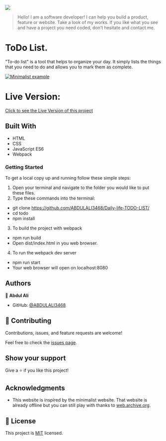 ![](https://img.shields.io/badge/Microverse-blueviolet)

> Hello! I am a software developer! I can help you build a product, feature or website. Take a look of my works.
> If you like what you see and have a project you need coded, don’t hesitate and contact me.

# ToDo List.

"To-do list" is a tool that helps to organize your day. It simply lists the things that you need to do and allows you to mark them as complete.

[![Minimalist example](https://camo.githubusercontent.com/d04bee7a5b8f62cc6655dbec65c4d14583e4d78d0c434ddc070f6881bb9568fc/68747470733a2f2f696d672e796f75747562652e636f6d2f76692f416355642d5f596a6a71672f302e6a7067)](https://www.youtube.com/watch?v=AcUd-_Yjjqg)

# Live Version:

[Click to see the Live Version of this project](https://abdulali3468.github.io/Daily-life-TODO-LIST/)

## Built With

- HTML
- CSS
- JavaScript ES6
- Webpack

### Getting Started

To get a local copy up and running follow these simple steps:

1. Open your terminal and navigate to the folder you would like to put these files.
2. Type these commands into the terminal:

- git clone https://github.com/ABDULALI3468/Daily-life-TODO-LIST/
- cd todo
- npm install

3. To build the project with webpack

- npm run build
- Open dist/index.html in you web browser.

4. To run the webpack dev server

- npm run start
- Your web browser will open on localhost:8080

## Authors

👤 **Abdul Ali**

- GitHub: [@ABDULALI3468](https://github.com/ABDULALI3468)

## 🤝 Contributing

Contributions, issues, and feature requests are welcome!

Feel free to check the [issues page](https://github.com/ABDULALI3468/Daily-life-TODO-LIST/issues).

## Show your support

Give a ⭐️ if you like this project!

## Acknowledgments

- This website is inspired by the minimalist website. That website is already offline but you can still play with thanks to [web.archive.org](https://web.archive.org/web/20180320194056/http://www.getminimalist.com:80/).

## 📝 License

This project is [MIT](./MIT.md) licensed.
